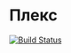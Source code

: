 ﻿# Плекс

[![Build Status](https://travis-ci.org/AleksandraSavosina/381706-2_savosina_labs.svg?branch=lab_plex)](https://travis-ci.org/AleksandraSavosina/381706-2_savosina_labs)
